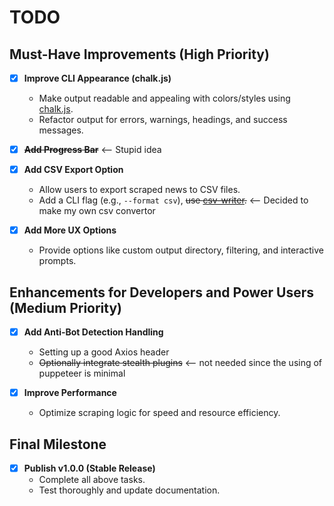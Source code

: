 # TODO



## Must-Have Improvements (High Priority)

- [x] **Improve CLI Appearance (chalk.js)**
  - Make output readable and appealing with colors/styles using [chalk.js](https://www.npmjs.com/package/chalk).
  - Refactor output for errors, warnings, headings, and success messages.

- [x] ~~**Add Progress Bar**~~  <-- Stupid idea

- [x] **Add CSV Export Option**
  - Allow users to export scraped news to CSV files.
  - Add a CLI flag (e.g., `--format csv`), ~~use [csv-writer](https://www.npmjs.com/package/csv-writer).~~ <-- Decided to make my own csv convertor

- [x] **Add More UX Options**
  - Provide options like custom output directory, filtering, and interactive prompts.

## Enhancements for Developers and Power Users (Medium Priority)
- [x] **Add Anti-Bot Detection Handling**
  - Setting up a good Axios header
  - ~~Optionally integrate stealth plugins~~ <-- not needed since the using of puppeteer is minimal

- [x] **Improve Performance**
  - Optimize scraping logic for speed and resource efficiency.

## Final Milestone

- [x] **Publish v1.0.0 (Stable Release)**
  - Complete all above tasks.
  - Test thoroughly and update documentation.